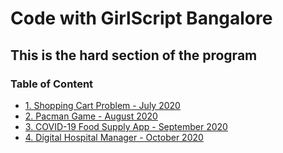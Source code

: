 # Code with GirlScript Bangalore

## This is the hard section of the program

### Table of Content

- [1. Shopping Cart Problem - July 2020](1.%20Shopping%20Cart%20Problem/README.md)
- [2. Pacman Game - August 2020](2.%20Pacman%20Game/README.md)
- [3. COVID-19 Food Supply App - September 2020](3.%20COVID-19%20Food%20Supply%20App/README.md)
- [4. Digital Hospital Manager - October 2020](4.%20Digital%20Hospital%20Manager%20/README.md)
